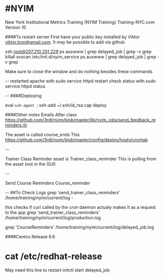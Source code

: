 #NYIM 
====

New York Institutional Metrics Training (NYIM Training)
Training-NYC.com Version 10

####To restart server
First have your public key installed by Viktor viktor.tron@gmail.com. It may be possible to add via github


ssh root@207.210.201.229
ps auxwww | grep delayed_job | grep -v grep
killall svscan
/etc/init.d/nyim_service
ps auxwww | grep delayed_job | grep -v grep

Make sure to close the window and do nothing besides these commands

--
restarted apache with 
  sudo service httpd restart
check status with 
  sudo service httpd status

--
####Deploying

eval `ssh-agent `; ssh-add  ~/.ssh/id_rsa
cap deploy

####Other notes
Emails
After class
https://github.com/3rdI/nyim/blob/master/lib/nyim_jobs/send_feedback_reminders.rb

The asset is called course_ends
This
https://github.com/3rdI/nyim/blob/master/config/deploy/hostv/crontab

--

Trainer Class Reminder
asset is Trainer_class_reminder
This is pulling from the asset (not in the GUI)

--

Send Course Reminders
Course_reminder

--
##To Check Logs
grep 'send_trainer_class_reminders' /home/training/nyim/current/log -

this checks if curl called by the cron daemon actualy makes it as a request to the app
grep 'send_trainer_class_reminders' /home/training/nyim/current/log/production.log

grep 'CourseReminders' /home/training/nyim/current/log/delayed_job.log


####Centos Release 6.6
# cat /etc/redhat-release

May need this line to restart
initctl start delayed_job

